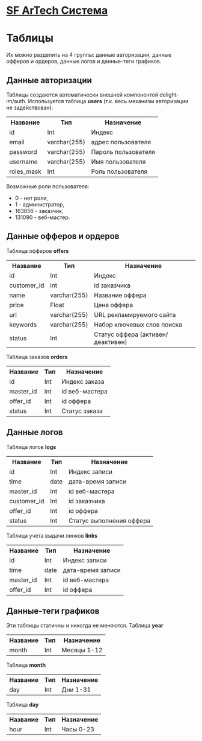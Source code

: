 # [SF ArTech Система](../README.md)

# Таблицы
Их можно разделить на 4 группы: данные авторизации, данные офферов и ордеров, данные логов и данные-теги графиков.

## Данные авторизации
Таблицы создаются автоматически внешней компонентой delight-im/auth. Используется таблица **users** (т.к. весь механизм авторизации не задействован):

<table>
    <tr>
        <th>Название</th>
        <th>Тип</th>
        <th>Назначение</th>
    </tr>
    <tr>
        <td>id</td>
        <td>Int</td>
        <td>Индекс</td>
    </tr>
    <tr>
        <td>email</td>
        <td>varchar(255)</td>
        <td>адрес пользователя</td>
    </tr>
    <tr>
        <td>password</td>
        <td>varchar(255)</td>
        <td>Пароль пользователя</td>
    </tr>
    <tr>
        <td>username</td>
        <td>varchar(255)</td>
        <td>Имя пользователя</td>
    </tr>
    <tr>
        <td>roles_mask</td>
        <td>Int</td>
        <td>Роль пользователя</td>
    </tr>
</table>

Возможные роли пользователя:
- 0 - нет роли,
- 1 - администратор,
- 163856 - заказчик,
- 131090 - веб-мастер.

## Данные офферов и ордеров
Таблица офферов **offers**
<table>
    <tr>
        <th>Название</th>
        <th>Тип</th>
        <th>Назначение</th>
    </tr>
    <tr>
        <td>id</td>
        <td>Int</td>
        <td>Индекс</td>
    </tr>
    <tr>
        <td>customer_id</td>
        <td>int</td>
        <td>id заказчика</td>
    </tr>
    <tr>
        <td>name</td>
        <td>varchar(255)</td>
        <td>Название оффера</td>
    </tr>
    <tr>
        <td>price</td>
        <td>Float</td>
        <td>Цена оффера</td>
    </tr>
    <tr>
        <td>url</td>
        <td>varchar(255)</td>
        <td>URL рекламируемого сайта</td>
    </tr>
    <tr>
        <td>keywords</td>
        <td>varchar(255)</td>
        <td>Набор ключевых слов поиска</td>
    </tr>
    <tr>
        <td>status</td>
        <td>Int</td>
        <td>Статус оффера (активен/деактивен)</td>
    </tr>
</table>

Таблица заказов **orders**
<table>
    <tr>
        <th>Название</th>
        <th>Тип</th>
        <th>Назначение</th>
    </tr>
    <tr>
        <td>id</td>
        <td>Int</td>
        <td>Индекс заказа</td>
    </tr>
    <tr>
        <td>master_id</td>
        <td>int</td>
        <td>id веб-мастера</td>
    </tr>
    <tr>
        <td>offer_id</td>
        <td>Int</td>
        <td>id оффера</td>
    </tr>
    <tr>
        <td>status</td>
        <td>Int</td>
        <td>Статус заказа</td>
    </tr>
</table>

## Данные логов
Таблица логов **logs**
<table>
    <tr>
        <th>Название</th>
        <th>Тип</th>
        <th>Назначение</th>
    </tr>
    <tr>
        <td>id</td>
        <td>Int</td>
        <td>Индекс записи</td>
    </tr>
    <tr>
        <td>time</td>
        <td>date</td>
        <td>дата-время записи</td>
    </tr>
    <tr>
        <td>master_id</td>
        <td>Int</td>
        <td>id веб-мастера</td>
    </tr>
    <tr>
        <td>customer_id</td>
        <td>Int</td>
        <td>id заказчика</td>
    </tr>
    <tr>
        <td>offer_id</td>
        <td>Int</td>
        <td>id оффера</td>
    </tr>
    <tr>
        <td>status</td>
        <td>Int</td>
        <td>Статус выполнения оффера</td>
    </tr>
</table>

Таблица учета выдачи линков **links**
<table>
    <tr>
        <th>Название</th>
        <th>Тип</th>
        <th>Назначение</th>
    </tr>
    <tr>
        <td>id</td>
        <td>Int</td>
        <td>Индекс записи</td>
    </tr>
    <tr>
        <td>time</td>
        <td>date</td>
        <td>дата-время записи</td>
    </tr>
    <tr>
        <td>master_id</td>
        <td>Int</td>
        <td>id веб-мастера</td>
    </tr>
    <tr>
        <td>offer_id</td>
        <td>Int</td>
        <td>id оффера</td>
    </tr>
</table>

## Данные-теги графиков
Эти таблицы статичны и никогда не меняются.
Таблица **year**
<table>
    <tr>
        <th>Название</th>
        <th>Тип</th>
        <th>Назначение</th>
    </tr>
    <tr>
        <td>month</td>
        <td>Int</td>
        <td>Месяцы 1-12</td>
    </tr>
</table>

Таблица **month**
<table>
    <tr>
        <th>Название</th>
        <th>Тип</th>
        <th>Назначение</th>
    </tr>
    <tr>
        <td>day</td>
        <td>Int</td>
        <td>Дни 1-31</td>
    </tr>
</table>

Таблица **day**
<table>
    <tr>
        <th>Название</th>
        <th>Тип</th>
        <th>Назначение</th>
    </tr>
    <tr>
        <td>hour</td>
        <td>Int</td>
        <td>Часы 0-23</td>
    </tr>
</table>
